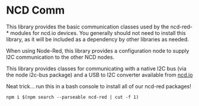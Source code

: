 # NCD Comm

This library provides the basic communication classes used by the ncd-red-* modules for ncd.io devices. You generally should not need to install this library, as it will be included as a dependency by other libraries as needed.

When using Node-Red, this library provides a configuration node to supply I2C communication to the other NCD nodes.

This library provides classes for communicating with a native I2C bus (via the node i2c-bus package) and a USB to I2C converter available from [ncd.io](https://store.ncd.io/product/usb-to-i2c-converter-with-virtual-com-port-ft230xs/)

Neat trick... run this in a bash console to install all of our ncd-red packages!

`npm i $(npm search --parseable ncd-red | cut -f 1)`
